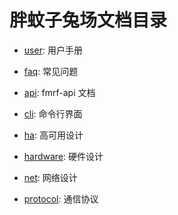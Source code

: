 # 胖蚊子兔场文档目录

+ [user](user): 用户手册

+ [faq](faq.md): 常见问题

+ [api](api): fmrf-api 文档

+ [cli](cli): 命令行界面

+ [ha](ha): 高可用设计

+ [hardware](hardware): 硬件设计

+ [net](net): 网络设计

+ [protocol](protocol): 通信协议
